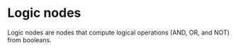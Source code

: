 # Logic nodes


Logic nodes are nodes that compute logical operations (AND, OR, and NOT) from booleans.
